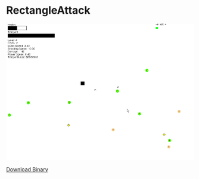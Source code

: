 # RectangleAttack
![RectangleAttack](https://raw.githubusercontent.com/MantasMikal/RectangleAttack/master/Compiled%20Binary/Preview.gif)

[Download Binary](https://github.com/MantasMikal/RectangleAttack/tree/master/Compiled%20Binary)
